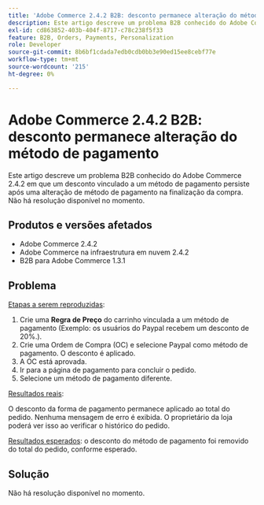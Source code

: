 ```yaml
---
title: 'Adobe Commerce 2.4.2 B2B: desconto permanece alteração do método de pagamento'
description: Este artigo descreve um problema B2B conhecido do Adobe Commerce 2.4.2 em que um desconto vinculado a um método de pagamento persiste após uma alteração de método de pagamento na finalização da compra. Não há resolução disponível no momento.
exl-id: cd863852-403b-404f-8717-c78c238f5f33
feature: B2B, Orders, Payments, Personalization
role: Developer
source-git-commit: 8b6bf1cdada7edb0cdb0bb3e90ed15ee8cebf77e
workflow-type: tm+mt
source-wordcount: '215'
ht-degree: 0%

---
```


# Adobe Commerce 2.4.2 B2B: desconto permanece alteração do método de pagamento

Este artigo descreve um problema B2B conhecido do Adobe Commerce 2.4.2 em que um desconto vinculado a um método de pagamento persiste após uma alteração de método de pagamento na finalização da compra. Não há resolução disponível no momento.

## Produtos e versões afetados

* Adobe Commerce 2.4.2
* Adobe Commerce na infraestrutura em nuvem 2.4.2
* B2B para Adobe Commerce 1.3.1


## Problema

<u>Etapas a serem reproduzidas</u>:

1. Crie uma **Regra de Preço** do carrinho vinculada a um método de pagamento (Exemplo: os usuários do Paypal recebem um desconto de 20%.).
1. Crie uma Ordem de Compra (OC) e selecione Paypal como método de pagamento. O desconto é aplicado.
1. A OC está aprovada.
1. Ir para a página de pagamento para concluir o pedido.
1. Selecione um método de pagamento diferente.

<u>Resultados reais</u>:

O desconto da forma de pagamento permanece aplicado ao total do pedido.  Nenhuma mensagem de erro é exibida. O proprietário da loja poderá ver isso ao verificar o histórico do pedido.

<u>Resultados esperados</u>: o desconto do método de pagamento foi removido do total do pedido, conforme esperado.

## Solução

Não há resolução disponível no momento.
